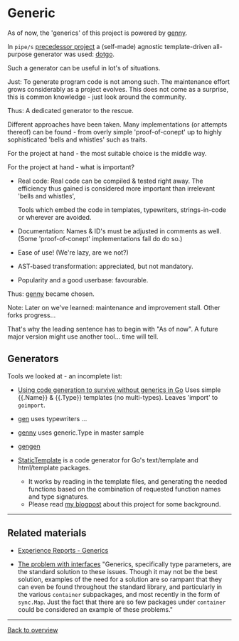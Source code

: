 # Generic

As of now, the 'generics' of this project is powered by [genny](https://github.com/cheekybits/genny).

In `pipe/s` [precedessor project](https://github.com/GoLangsam/AnyType/)
a (self-made) agnostic template-driven all-purpose generator was used:
[dotgo](https://github.com/GoLangsam/dotgo/).

Such a generator can be useful in lot's of situations.

Just: To generate program code is not among such.
The maintenance effort grows considerably as a project evolves.
This does not come as a surprise, this is common knowledge - just look around the community.

Thus: A dedicated generator to the rescue.

Different approaches have been taken.
Many implementations (or attempts thereof) can be found -
from overly simple 'proof-of-conept'
up to highly sophisticated
'bells and whistles' such as traits.

For the project at hand - the most suitable choice is the middle way.

For the project at hand - what is important?

- Real code:
  Real code can be compiled & tested right away.
  The efficiency thus gained is considered more important than irrelevant 'bells and whistles',

  Tools which embed the code in templates, typewriters, strings-in-code or wherever are avoided.

- Documentation: Names & ID's must be adjusted in comments as well.
  (Some 'proof-of-conept' implementations fail do do so.)

- Ease of use!
  (We're lazy, are we not?)

- AST-based transformation:
  appreciated, but not mandatory.

- Popularity and a good userbase:
  favourable.

Thus: [genny](https://github.com/cheekybits/genny) became chosen.

Note: Later on we've learned:
maintenance and improvement stall.
Other forks progress...

That's why the leading sentence has to begin with "As of now".
A future major version might use another tool... time will tell.

## Generators

Tools we looked at - an incomplete list:

- [Using code generation to survive without generics in Go](https://dev.to/joncalhoun/using-code-generation-to-survive-without-generics-in-go)
Uses simple {{.Name}} & {{.Type}} templates (no multi-types). Leaves 'import' to `goimport`.

- [gen](http://clipperhouse.github.io/gen/) uses typewriters ...

- [genny](https://github.com/cheekybits/genny) uses generic.Type in master sample

- [gengen](https://github.com/joeshaw/gengen)

- [StaticTemplate](https://github.com/bouk/statictemplate)
is a code generator for Go's text/template and html/template packages.
  - It works by reading in the template files, and generating the needed functions based on the combination of requested function names and type signatures.
  - Please read [my blogpost](http://bouk.co/blog/code-generating-code/) about this project for some background.

---
## Related materials

- [Experience Reports - Generics](https://github.com/golang/go/wiki/ExperienceReports#generics)

- [The problem with interfaces](https://deedlefake.com/2017/07/the-problem-with-interfaces/)
  "Generics, specifically type parameters, are the standard solution to these issues.
  Though it may not be the best solution, examples of the need for a solution are so rampant that they can even be found throughout the standard library, and particularly in the various `container` subpackages, and most recently in the form of `sync.Map`.
  Just the fact that there are so few packages under `container` could be considered an example of these problems."

---
[Back to overview](overview.md)
